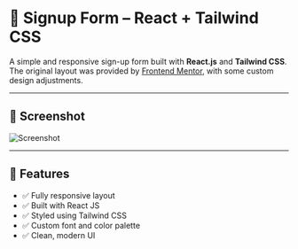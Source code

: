 # 📝 Signup Form – React + Tailwind CSS

A simple and responsive sign-up form built with **React.js** and **Tailwind CSS**. The original layout was provided by [Frontend Mentor](https://www.frontendmentor.io/), with some custom design adjustments.

---

## 📸 Screenshot

![Screenshot](https://i.imgur.com/edppigt.png)

---

## 🚀 Features

- ✅ Fully responsive layout
- ✅ Built with React JS
- ✅ Styled using Tailwind CSS
- ✅ Custom font and color palette
- ✅ Clean, modern UI